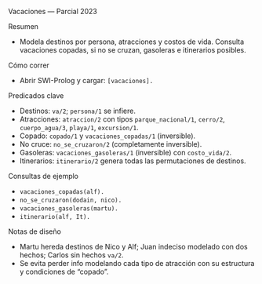 Vacaciones — Parcial 2023

Resumen
- Modela destinos por persona, atracciones y costos de vida. Consulta vacaciones copadas, si no se cruzan, gasoleras e itinerarios posibles.

Cómo correr
- Abrir SWI-Prolog y cargar: `[vacaciones].`

Predicados clave
- Destinos: `va/2`; `persona/1` se infiere.
- Atracciones: `atraccion/2` con tipos `parque_nacional/1`, `cerro/2`, `cuerpo_agua/3`, `playa/1`, `excursion/1`.
- Copado: `copado/1` y `vacaciones_copadas/1` (inversible).
- No cruce: `no_se_cruzaron/2` (completamente inversible).
- Gasoleras: `vacaciones_gasoleras/1` (inversible) con `costo_vida/2`.
- Itinerarios: `itinerario/2` genera todas las permutaciones de destinos.

Consultas de ejemplo
- `vacaciones_copadas(alf).`
- `no_se_cruzaron(dodain, nico).`
- `vacaciones_gasoleras(martu).`
- `itinerario(alf, It).`

Notas de diseño
- Martu hereda destinos de Nico y Alf; Juan indeciso modelado con dos hechos; Carlos sin hechos `va/2`.
- Se evita perder info modelando cada tipo de atracción con su estructura y condiciones de “copado”.

